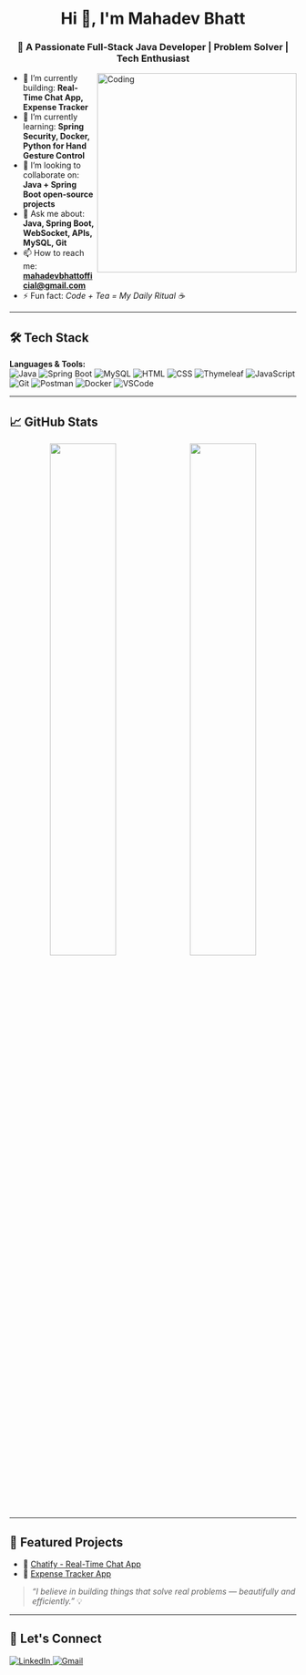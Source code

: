 <h1 align="center">Hi 👋, I'm Mahadev Bhatt</h1>
<h3 align="center">🚀 A Passionate Full-Stack Java Developer | Problem Solver | Tech Enthusiast</h3>

<img align="right" alt="Coding" width="350" src="https://cdn.dribbble.com/users/1162077/screenshots/3848914/programmer.gif">

- 🔭 I’m currently building: **Real-Time Chat App, Expense Tracker**
- 🌱 I’m currently learning: **Spring Security, Docker, Python for Hand Gesture Control**
- 👯 I’m looking to collaborate on: **Java + Spring Boot open-source projects**
- 💬 Ask me about: **Java, Spring Boot, WebSocket, APIs, MySQL, Git**
- 📫 How to reach me: **mahadevbhattofficial@gmail.com**
- ⚡ Fun fact: *Code + Tea = My Daily Ritual ☕*

---

## 🛠️ Tech Stack

**Languages & Tools:**  
![Java](https://img.shields.io/badge/Java-ED8B00?style=for-the-badge&logo=java&logoColor=white)
![Spring Boot](https://img.shields.io/badge/SpringBoot-6DB33F?style=for-the-badge&logo=springboot)
![MySQL](https://img.shields.io/badge/MySQL-00758F?style=for-the-badge&logo=mysql&logoColor=white)
![HTML](https://img.shields.io/badge/HTML-E34F26?style=for-the-badge&logo=html5)
![CSS](https://img.shields.io/badge/CSS-1572B6?style=for-the-badge&logo=css3)
![Thymeleaf](https://img.shields.io/badge/Thymeleaf-005F0F?style=for-the-badge)
![JavaScript](https://img.shields.io/badge/JavaScript-F0DB4F?style=for-the-badge&logo=javascript&logoColor=black)
![Git](https://img.shields.io/badge/Git-F05032?style=for-the-badge&logo=git)
![Postman](https://img.shields.io/badge/Postman-FF6C37?style=for-the-badge&logo=postman)
![Docker](https://img.shields.io/badge/Docker-2496ED?style=for-the-badge&logo=docker)
![VSCode](https://img.shields.io/badge/VS%20Code-007ACC?style=for-the-badge&logo=visualstudiocode)

---

## 📈 GitHub Stats

<p align="center">
  <img src="https://github-readme-stats.vercel.app/api?username=Mahadev-Bhatt&show_icons=true&theme=tokyonight" width="48%"/>
  <img src="https://github-readme-streak-stats.herokuapp.com/?user=Mahadev-Bhatt&theme=tokyonight" width="48%"/>
</p>

---

## 📌 Featured Projects

- 🔗 [Chatify - Real-Time Chat App](https://github.com/Mahadev-Bhatt/chatify)
- 🔗 [Expense Tracker App](https://github.com/Mahadev-Bhatt/expense-tracker)

> _“I believe in building things that solve real problems — beautifully and efficiently.”_ 💡

---

## 🔗 Let's Connect

<p align="left">
  <a href="https://www.linkedin.com/in/mahadevbhattofficial" target="_blank">
    <img alt="LinkedIn" src="https://img.shields.io/badge/LinkedIn-0A66C2?style=for-the-badge&logo=linkedin&logoColor=white"/>
  </a>
  <a href="mailto:mahadevbhattofficial@gmail.com" target="_blank">
    <img alt="Gmail" src="https://img.shields.io/badge/Gmail-D14836?style=for-the-badge&logo=gmail&logoColor=white"/>
  </a>
</p>

